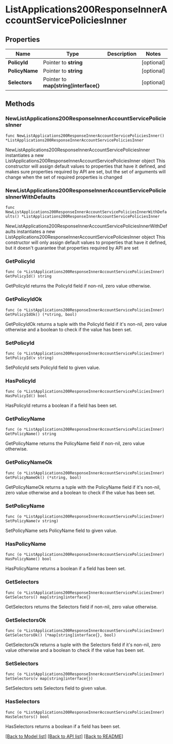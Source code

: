 # ListApplications200ResponseInnerAccountServicePoliciesInner

## Properties

Name | Type | Description | Notes
------------ | ------------- | ------------- | -------------
**PolicyId** | Pointer to **string** |  | [optional] 
**PolicyName** | Pointer to **string** |  | [optional] 
**Selectors** | Pointer to **map[string]interface{}** |  | [optional] 

## Methods

### NewListApplications200ResponseInnerAccountServicePoliciesInner

`func NewListApplications200ResponseInnerAccountServicePoliciesInner() *ListApplications200ResponseInnerAccountServicePoliciesInner`

NewListApplications200ResponseInnerAccountServicePoliciesInner instantiates a new ListApplications200ResponseInnerAccountServicePoliciesInner object
This constructor will assign default values to properties that have it defined,
and makes sure properties required by API are set, but the set of arguments
will change when the set of required properties is changed

### NewListApplications200ResponseInnerAccountServicePoliciesInnerWithDefaults

`func NewListApplications200ResponseInnerAccountServicePoliciesInnerWithDefaults() *ListApplications200ResponseInnerAccountServicePoliciesInner`

NewListApplications200ResponseInnerAccountServicePoliciesInnerWithDefaults instantiates a new ListApplications200ResponseInnerAccountServicePoliciesInner object
This constructor will only assign default values to properties that have it defined,
but it doesn't guarantee that properties required by API are set

### GetPolicyId

`func (o *ListApplications200ResponseInnerAccountServicePoliciesInner) GetPolicyId() string`

GetPolicyId returns the PolicyId field if non-nil, zero value otherwise.

### GetPolicyIdOk

`func (o *ListApplications200ResponseInnerAccountServicePoliciesInner) GetPolicyIdOk() (*string, bool)`

GetPolicyIdOk returns a tuple with the PolicyId field if it's non-nil, zero value otherwise
and a boolean to check if the value has been set.

### SetPolicyId

`func (o *ListApplications200ResponseInnerAccountServicePoliciesInner) SetPolicyId(v string)`

SetPolicyId sets PolicyId field to given value.

### HasPolicyId

`func (o *ListApplications200ResponseInnerAccountServicePoliciesInner) HasPolicyId() bool`

HasPolicyId returns a boolean if a field has been set.

### GetPolicyName

`func (o *ListApplications200ResponseInnerAccountServicePoliciesInner) GetPolicyName() string`

GetPolicyName returns the PolicyName field if non-nil, zero value otherwise.

### GetPolicyNameOk

`func (o *ListApplications200ResponseInnerAccountServicePoliciesInner) GetPolicyNameOk() (*string, bool)`

GetPolicyNameOk returns a tuple with the PolicyName field if it's non-nil, zero value otherwise
and a boolean to check if the value has been set.

### SetPolicyName

`func (o *ListApplications200ResponseInnerAccountServicePoliciesInner) SetPolicyName(v string)`

SetPolicyName sets PolicyName field to given value.

### HasPolicyName

`func (o *ListApplications200ResponseInnerAccountServicePoliciesInner) HasPolicyName() bool`

HasPolicyName returns a boolean if a field has been set.

### GetSelectors

`func (o *ListApplications200ResponseInnerAccountServicePoliciesInner) GetSelectors() map[string]interface{}`

GetSelectors returns the Selectors field if non-nil, zero value otherwise.

### GetSelectorsOk

`func (o *ListApplications200ResponseInnerAccountServicePoliciesInner) GetSelectorsOk() (*map[string]interface{}, bool)`

GetSelectorsOk returns a tuple with the Selectors field if it's non-nil, zero value otherwise
and a boolean to check if the value has been set.

### SetSelectors

`func (o *ListApplications200ResponseInnerAccountServicePoliciesInner) SetSelectors(v map[string]interface{})`

SetSelectors sets Selectors field to given value.

### HasSelectors

`func (o *ListApplications200ResponseInnerAccountServicePoliciesInner) HasSelectors() bool`

HasSelectors returns a boolean if a field has been set.


[[Back to Model list]](../README.md#documentation-for-models) [[Back to API list]](../README.md#documentation-for-api-endpoints) [[Back to README]](../README.md)


